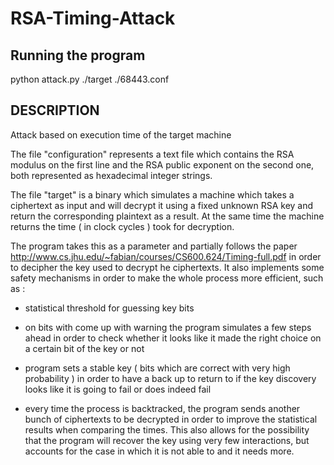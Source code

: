 # RSA-Timing-Attack

## Running the program

python attack.py ./target ./68443.conf

## DESCRIPTION
Attack based on execution time of the target machine

The file "configuration" represents a text file which contains the RSA modulus on the first line and the RSA public exponent on the second one, both represented as hexadecimal integer strings.

The file "target" is a binary which simulates a machine which takes a ciphertext as input and will decrypt it using a fixed unknown RSA key and return the corresponding plaintext as a result. At the same time the machine returns the time ( in clock cycles ) took for decryption.  

The program takes this as a parameter and  partially follows the paper  http://www.cs.jhu.edu/~fabian/courses/CS600.624/Timing-full.pdf in order to decipher the key used to decrypt he ciphertexts. It also implements some safety mechanisms in order to make the whole process more efficient, such as :

  * statistical threshold for guessing key bits

  * on bits with come up with warning the program simulates a few steps ahead in order to check whether it looks like it made the right choice on a certain bit of the key or not

  * program sets a stable key ( bits which are correct with very high probability ) in order to have a back up to return to if the key discovery looks like it is going to fail or does indeed fail

  * every time the process is backtracked, the program sends another bunch of ciphertexts to be decrypted in order to improve the statistical results when comparing the times. This also allows for the possibility that the program will recover the key using very few interactions, but accounts for the case in which it is not able to and it needs more.

